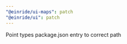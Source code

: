 ```yaml
---
"@einride/ui-maps": patch
"@einride/ui": patch
---
```


Point types package.json entry to correct path
